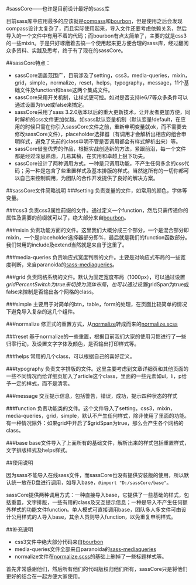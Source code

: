 #sassCore——也许是目前设计最好的sass库

目前sass库中应用最多的应该就是[compass](http://compass-style.org/)和[bourbon](http://bourbon.io/)，但是使用之后会发现compass设计太复杂了，而且实际使用起来，导入文件还要考虑依赖关系，然后导入的一个文件中有用不着的代码；而bourbon有点太简单了，主要的就是css3的一些mixin。于是只好琢磨着去搞一个使用起来更方便合理的sass库，经过翻阅众多资料、实践及思考，终于有了现在的sassCore。

##sassCore特点：

* sassCore涵盖范围广，目前涉及了setting，css3，media-queries，mixin，grid，simple，normalize，reset，helps，typography，message，11个基础文件及function和base这两个集成文件。
* sassCore采用开关机制，让样式更可控。如对是否支持ie6/7等众多条件可以通过设置为true或false来搞定。
* sassCore采用了sass 3.2.0版本以后的重大更新技术，让开发者更加方便，同时解析的css文件更加优越。如sass默认变量机制（默认变量!default，在应用的时候只需在你引入sassCore文件之前，重新申明变量就ok，而不需要去修改sassCore文件），placeholder选择器（有调用才会解析出相应的组合申明样式，避免了先前的class申明不管是否调用都会有样式解析出来）等。
* sassCore借鉴优秀的作品，根据实战创造新的方法，紧跟前沿，每一个文件都是经过深思熟虑，几易其稿，在实用和卓越上狠下功夫。
* sassCore设计了两种调用方式，一种是只调用功能，不产生任何多余的css代码；另一种是包含了些重置样式及基本排版的样式。当然这所有的一切你都可以自己来控制调用，为团队的合作开发提供了良好的解决方案。

##sassCore文件简略说明
###setting
负责变量的文件，如常用的颜色，字体等变量。

###css3
负责css3属性前缀的文件。通过定义一个function，然后只需传递你的属性及需要的前缀就可以了，绝大部分来自[bourbon](http://bourbon.io/)。

###mixin
负责功能方面的文件。这里我们大概分成三个部分，一个是混合部分即mixin，一个是placeholder选择器部分即%，最后就是我们的function函数部分。我们常用的include及extend当然就是来自于这里了。

###media-queries
负责响应式宽度判断的文件。主要是对响应式布局的一些宽度判断，来自paranoida的[sass-mediaqueries](https://github.com/paranoida/sass-mediaqueries)。

###grid
负责网格系统的文件。默认为固定宽度布局（1000px），可以通过设置$gridPercentSwitch为true来切换为流体布局，也可以通过设置$gridSpan为true或false来控制是否输出各个网格的class。

###simple
主要用于对简单的btn，table，form的处理，在页面比较简单的情况下避免导入复杂的这几个组件。

###normalize
修正式的重置方式，从[normalize](http://necolas.github.io/normalize.css/)转成而来的[normalize.scss](https://github.com/kristerkari/normalize.scss/blob/master/_normalize.scss)

###reset
基于normalize的一些重置，根据目前我们大家的使用习惯进行了一些归零行动，及设置文字字体及颜色，是否输出打印样式等。

###helps
常用的几个class，可以根据自己的喜好定义。

###typography
负责文字排版的文件。这里主要考虑到文章详细页和其他页面的一些不同情况而给详细页加入了article这个class，里面的一些元素如ul，li，p给予一定的样式，而不是清零。

###message
交互提示信息，包括警告，错误，成功，提示四种状态的样式

###function
负责功能类的文件。这个文件导入了setting，css3，mixin，media-queries，grid，simple，默认不产生任何样式，除非使用了里面的功能。有一种情况除外：如果grid中开启了$gridSpan为true，那么会产生各个网格的class。

###base
base文件导入了上面所有的基础文件，解析出来的样式包括重置样式，文字排版样式及helps样式。

##使用说明

因为sass不能导入在线sass文件，而sassCore也没有提供安装版的使用，所以默认统一放在D盘进行调用，如导入base，`@import "D:/sassCore/base"`。

sassCore提供两种调用方式：一种直接导入base，它提供了一些基础的样式，包括重置，文字排版，一些有用的class及交互提示信息；一种是导入不产生任何额外样式的功能文件function。单人模式可直接调用base，团队多人多文件可由设计公用样式的人导入base，其余人员则导入function，以免重复申明样式。

##补充说明

* css3文件中绝大部分代码来自[bourbon](http://bourbon.io/)
* media-queries文件全部来自paranoida的[sass-mediaqueries](https://github.com/paranoida/sass-mediaqueries)
* normalize文件在[normalize.scss](https://github.com/kristerkari/normalize.scss/blob/master/_normalize.scss)的基础上删掉了一些标题样式等。

首先非常感谢他们，然后所有他们的代码版权归他们所有，sassCore只是将他们更好的结合在一起方便大家使用。